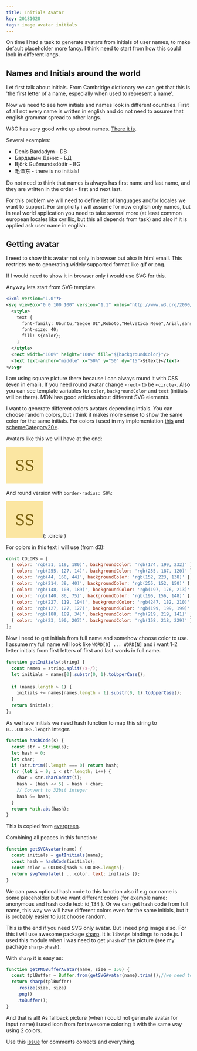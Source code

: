 ```yaml
---
title: Initials Avatar
key: 20181028
tags: image avatar initials
---
```


On time I had a task to generate avatars from initials of user names, to make default placeholder more fancy.
I think need to start from how this could look in different langs.

## Names and Initials around the world

Let first talk about initials. From Cambridge dictionary we can get that this is 'the first letter of a name, especially when used to represent a name'. 

Now we need to see how initials and names look in different countries. 
First of all not every name is written in english and do not need to assume that english grammar spread to other langs.

W3C has very good write up about names. [There it is](https://www.w3.org/International/questions/qa-personal-names).

Several examples:

- Denis Bardadym - DB
- Бардадым Денис - БД
- Björk Guðmundsdóttir - BG
- 毛泽东 - there is no initials! 

Do not need to think that names is always has first name and last name, and they are written in the order - first and next last.

For this problem we will need to define list of languages and/or locales we want to support. For simplicity i will assume for now english only names, but in real world application you need to take several more (at least common european locales like cyrillic, but this all depends from task) and also if it is applied ask user name in english.

## Getting avatar

I need to show this avatar not only in browser but also in html email. This restricts me to generating widely supported format like gif or png.

If I would need to show it in browser only i would use SVG for this.

Anyway lets start from SVG template.

```xml
<?xml version="1.0"?>
<svg viewBox="0 0 100 100" version="1.1" xmlns="http://www.w3.org/2000/svg">
  <style>
    text {
      font-family: Ubuntu,"Segoe UI",Roboto,"Helvetica Neue",Arial,sans-serif;
      font-size: 40;
      fill: ${color};
    }
  </style>
  <rect width="100%" height="100%" fill="${backgroundColor}"/>
  <text text-anchor="middle" x="50%" y="50" dy="15">${text}</text>
</svg>
```

I am using square picture there because i can always round it with CSS (even in email). If you need round avatar change `<rect>` to be `<circle>`. Also you can see template variables for `color`, `backgroundColor` and `text` (initials will be there). MDN has good articles about different SVG elements.

I want to generate different colors avatars depending intials. You can choose random colors, but i think it makes more
sense to show the same color for the same initials.
For colors i used in my implementation [this](https://evergreen.segment.com/components/colors) and [schemeCategory20*](https://bl.ocks.org/pstuffa/3393ff2711a53975040077b7453781a9).

Avatars like this we will have at the end:

![Example of avatar at the end](/assets/images/posts/initials-avatar/ss.png)

And round version with `border-radius: 50%`:

![Example of avatar at the end](/assets/images/posts/initials-avatar/ss.png){: .circle }

For colors in this text i will use (from d3):
```js
const COLORS = [
  { color: 'rgb(31, 119, 180)', backgroundColor: 'rgb(174, 199, 232)' },
  { color: 'rgb(255, 127, 14)', backgroundColor: 'rgb(255, 187, 120)' },
  { color: 'rgb(44, 160, 44)', backgroundColor: 'rgb(152, 223, 138)' },
  { color: 'rgb(214, 39, 40)', backgroundColor: 'rgb(255, 152, 150)' },
  { color: 'rgb(148, 103, 189)', backgroundColor: 'rgb(197, 176, 213)' },
  { color: 'rgb(140, 86, 75)', backgroundColor: 'rgb(196, 156, 148)' },
  { color: 'rgb(227, 119, 194)', backgroundColor: 'rgb(247, 182, 210)' },
  { color: 'rgb(127, 127, 127)', backgroundColor: 'rgb(199, 199, 199)' },
  { color: 'rgb(188, 189, 34)', backgroundColor: 'rgb(219, 219, 141)' },
  { color: 'rgb(23, 190, 207)', backgroundColor: 'rgb(158, 218, 229)' }
];
```

Now i need to get initials from full name and somehow choose color to use.
I assume my full name will look like `WORD[0] ... WORD[N]` and 
i want 1-2 letter initials from first letters of first and last words in full name.

```js
function getInitials(string) {
  const names = string.split(/s+/);
  let initials = names[0].substr(0, 1).toUpperCase();
    
  if (names.length > 1) {
    initials += names[names.length - 1].substr(0, 1).toUpperCase();
  }
  return initials;
};
```

As we have initials we need hash function to map this string to `0...COLORS.length` integer.

```js
function hashCode(s) {
  const str = String(s);
  let hash = 0;
  let char;
  if (str.trim().length === 0) return hash;
  for (let i = 0; i < str.length; i++) {
    char = str.charCodeAt(i);
    hash = (hash << 5) - hash + char;
    // Convert to 32bit integer
    hash &= hash;
  }
  return Math.abs(hash);
}
```

This is copied from [evergreen](https://github.com/segmentio/evergreen). 

Combining all peaces in this function:

```js
function getSVGAvatar(name) {
  const initials = getInitials(name);
  const hash = hashCode(initials);
  const color = COLORS[hash % COLORS.length];
  return svgTemplate({ ...color, text: initials });
}
```

We can pass optional hash code to this function also if e.g our name is some placeholder but we want different colors (for example name: anonymous and hash code text: id_134 ). Or we can get hash code from full name, this way we will have
different colors even for the same initials, but it is probably easier to just choose random.

This is the end if you need SVG only avatar. But i need png image also. For this i will use awesome package [sharp](https://www.npmjs.com/package/sharp). It is `libvips` bindings to node.js. I used this module when i was need to get
`phash` of the picture (see my pachage `sharp-phash`).

With `sharp` it is easy as:

```js
function getPNGBufferAvatar(name, size = 150) {
  const tplBuffer = Buffer.from(getSVGAvatar(name).trim());//we need to avoid spaces at start of svg
  return sharp(tplBuffer)
    .resize(size, size)
    .png()
    .toBuffer();
}
```

And that is all! As fallback picture (when i could not generate avatar for input name) i used icon from fontawesome coloring it with the same way using 2 colors.

Use this [issue](https://github.com/btd/btd.github.io/issues/1) for comments corrects and everything.
